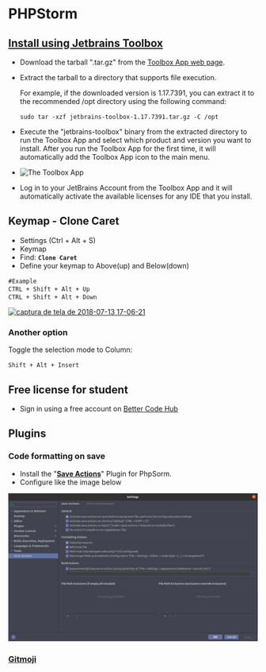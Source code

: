 # PHPStorm

## [Install using Jetbrains Toolbox](https://www.jetbrains.com/help/phpstorm/installation-guide.html#toolbox)

* Download the tarball ".tar.gz" from the [Toolbox App web page](https://www.jetbrains.com/toolbox/app/).
* Extract the tarball to a directory that supports file execution.

  For example, if the downloaded version is 1.17.7391, you can extract it to the recommended /opt directory using the following command:

  ```text
  sudo tar -xzf jetbrains-toolbox-1.17.7391.tar.gz -C /opt
  ```

* Execute the "jetbrains-toolbox" binary from the extracted directory to run the Toolbox App and select which product and version you want to install. After you run the Toolbox App for the first time, it will automatically add the Toolbox App icon to the main menu.
* ![The Toolbox App](https://www.jetbrains.com/help/img/idea/2020.3/ps_toolbox_app_lin.png)
* Log in to your JetBrains Account from the Toolbox App and it will automatically activate the available licenses for any IDE that you install.

## Keymap - Clone Caret

* Settings  \(Ctrl + Alt + S\)
* Keymap 
* Find: **`Clone Caret`**
* Define your keymap to Above\(up\) and Below\(down\)

```text
#Example
CTRL + Shift + Alt + Up
CTRL + Shift + Alt + Down
```

[![captura de tela de 2018-07-13 17-06-21](https://user-images.githubusercontent.com/3949238/42711801-b3f5018e-86bf-11e8-801a-704d7aaa942a.png)](https://user-images.githubusercontent.com/3949238/42711801-b3f5018e-86bf-11e8-801a-704d7aaa942a.png)

### Another option

Toggle the selection mode to Column:

```text
Shift + Alt + Insert
```

## Free license for student

* Sign in using a free account on [Better Code Hub](https://bettercodehub.com/pricing)

## Plugins

### Code formatting on save

* Install the "[**Save Actions**](https://plugins.jetbrains.com/plugin/7642-save-actions)" Plugin for PhpSorm.
* Configure like the image below

![](../../.gitbook/assets/captura-de-tela-de-2020-12-15-03-14-12.png)

### [Gitmoji](https://plugins.jetbrains.com/plugin/10315-gitmoji)



